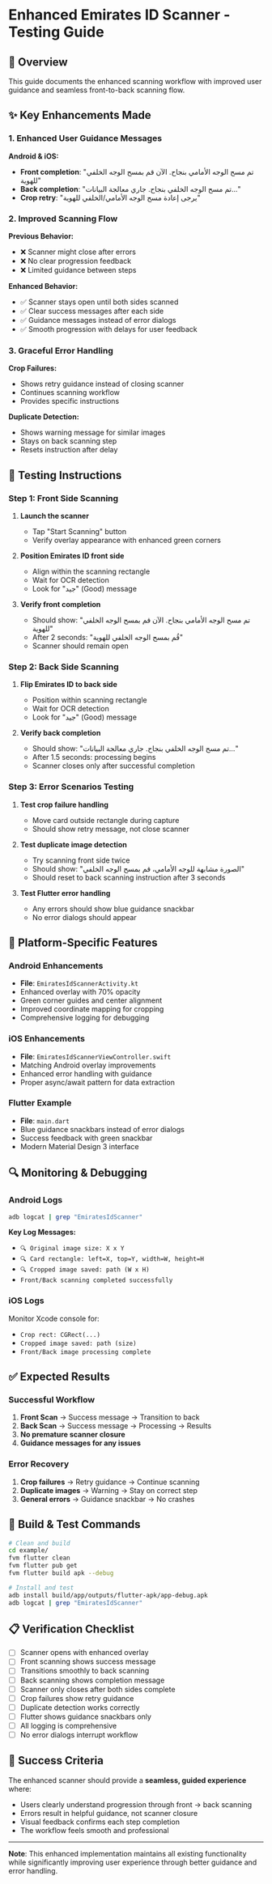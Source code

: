 # Enhanced Emirates ID Scanner - Testing Guide

## 🎯 Overview

This guide documents the enhanced scanning workflow with improved user guidance and seamless front-to-back scanning flow.

## ✨ Key Enhancements Made

### 1. Enhanced User Guidance Messages

**Android & iOS:**

- **Front completion**: "تم مسح الوجه الأمامي بنجاح. الآن قم بمسح الوجه الخلفي للهوية"
- **Back completion**: "تم مسح الوجه الخلفي بنجاح. جاري معالجة البيانات..."
- **Crop retry**: "يرجى إعادة مسح الوجه الأمامي/الخلفي للهوية"

### 2. Improved Scanning Flow

**Previous Behavior:**

- ❌ Scanner might close after errors
- ❌ No clear progression feedback
- ❌ Limited guidance between steps

**Enhanced Behavior:**

- ✅ Scanner stays open until both sides scanned
- ✅ Clear success messages after each side
- ✅ Guidance messages instead of error dialogs
- ✅ Smooth progression with delays for user feedback

### 3. Graceful Error Handling

**Crop Failures:**

- Shows retry guidance instead of closing scanner
- Continues scanning workflow
- Provides specific instructions

**Duplicate Detection:**

- Shows warning message for similar images
- Stays on back scanning step
- Resets instruction after delay

## 🧪 Testing Instructions

### Step 1: Front Side Scanning

1. **Launch the scanner**

   - Tap "Start Scanning" button
   - Verify overlay appearance with enhanced green corners

2. **Position Emirates ID front side**

   - Align within the scanning rectangle
   - Wait for OCR detection
   - Look for "جيد" (Good) message

3. **Verify front completion**
   - Should show: "تم مسح الوجه الأمامي بنجاح. الآن قم بمسح الوجه الخلفي للهوية"
   - After 2 seconds: "قُم بمسح الوجه الخلفي للهوية"
   - Scanner should remain open

### Step 2: Back Side Scanning

1. **Flip Emirates ID to back side**

   - Position within scanning rectangle
   - Wait for OCR detection
   - Look for "جيد" (Good) message

2. **Verify back completion**
   - Should show: "تم مسح الوجه الخلفي بنجاح. جاري معالجة البيانات..."
   - After 1.5 seconds: processing begins
   - Scanner closes only after successful completion

### Step 3: Error Scenarios Testing

1. **Test crop failure handling**

   - Move card outside rectangle during capture
   - Should show retry message, not close scanner

2. **Test duplicate image detection**

   - Try scanning front side twice
   - Should show: "الصورة مشابهة للوجه الأمامي، قم بمسح الوجه الخلفي"
   - Should reset to back scanning instruction after 3 seconds

3. **Test Flutter error handling**
   - Any errors should show blue guidance snackbar
   - No error dialogs should appear

## 📱 Platform-Specific Features

### Android Enhancements

- **File**: `EmiratesIdScannerActivity.kt`
- Enhanced overlay with 70% opacity
- Green corner guides and center alignment
- Improved coordinate mapping for cropping
- Comprehensive logging for debugging

### iOS Enhancements

- **File**: `EmiratesIdScannerViewController.swift`
- Matching Android overlay improvements
- Enhanced error handling with guidance
- Proper async/await pattern for data extraction

### Flutter Example

- **File**: `main.dart`
- Blue guidance snackbars instead of error dialogs
- Success feedback with green snackbar
- Modern Material Design 3 interface

## 🔍 Monitoring & Debugging

### Android Logs

```bash
adb logcat | grep "EmiratesIdScanner"
```

**Key Log Messages:**

- `🔍 Original image size: X x Y`
- `🔍 Card rectangle: left=X, top=Y, width=W, height=H`
- `🔍 Cropped image saved: path (W x H)`
- `Front/Back scanning completed successfully`

### iOS Logs

Monitor Xcode console for:

- `Crop rect: CGRect(...)`
- `Cropped image saved: path (size)`
- `Front/Back image processing complete`

## ✅ Expected Results

### Successful Workflow

1. **Front Scan** → Success message → Transition to back
2. **Back Scan** → Success message → Processing → Results
3. **No premature scanner closure**
4. **Guidance messages for any issues**

### Error Recovery

1. **Crop failures** → Retry guidance → Continue scanning
2. **Duplicate images** → Warning → Stay on correct step
3. **General errors** → Guidance snackbar → No crashes

## 🚀 Build & Test Commands

```bash
# Clean and build
cd example/
fvm flutter clean
fvm flutter pub get
fvm flutter build apk --debug

# Install and test
adb install build/app/outputs/flutter-apk/app-debug.apk
adb logcat | grep "EmiratesIdScanner"
```

## 📋 Verification Checklist

- [ ] Scanner opens with enhanced overlay
- [ ] Front scanning shows success message
- [ ] Transitions smoothly to back scanning
- [ ] Back scanning shows completion message
- [ ] Scanner only closes after both sides complete
- [ ] Crop failures show retry guidance
- [ ] Duplicate detection works correctly
- [ ] Flutter shows guidance snackbars only
- [ ] All logging is comprehensive
- [ ] No error dialogs interrupt workflow

## 🎉 Success Criteria

The enhanced scanner should provide a **seamless, guided experience** where:

- Users clearly understand progression through front → back scanning
- Errors result in helpful guidance, not scanner closure
- Visual feedback confirms each step completion
- The workflow feels smooth and professional

---

**Note**: This enhanced implementation maintains all existing functionality while significantly improving user experience through better guidance and error handling.
